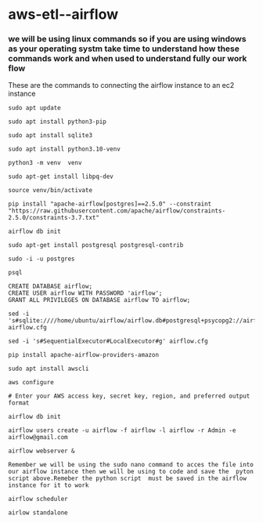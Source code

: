 # aws-etl--airflow
### we will be using linux commands so if you are using windows as your operating systm take time to understand how these commands work and when used to understand fully our work flow
These are the commands to connecting the airflow instance to an ec2 instance
```
sudo apt update

sudo apt install python3-pip

sudo apt install sqlite3

sudo apt install python3.10-venv

python3 -m venv  venv

sudo apt-get install libpq-dev

source venv/bin/activate

pip install "apache-airflow[postgres]==2.5.0" --constraint "https://raw.githubusercontent.com/apache/airflow/constraints-2.5.0/constraints-3.7.txt"

airflow db init

sudo apt-get install postgresql postgresql-contrib

sudo -i -u postgres

psql

CREATE DATABASE airflow;
CREATE USER airflow WITH PASSWORD 'airflow';
GRANT ALL PRIVILEGES ON DATABASE airflow TO airflow;

sed -i 's#sqlite:////home/ubuntu/airflow/airflow.db#postgresql+psycopg2://airflow:airflow@localhost/airflow#g' airflow.cfg

sed -i 's#SequentialExecutor#LocalExecutor#g' airflow.cfg

pip install apache-airflow-providers-amazon

sudo apt install awscli

aws configure

# Enter your AWS access key, secret key, region, and preferred output format

airflow db init

airflow users create -u airflow -f airflow -l airflow -r Admin -e airflow@gmail.com

airflow webserver &

Remember we will be using the sudo nano command to acces the file into our airflow instance then we will be using to code and save the  pyton script above.Remeber the python script  must be saved in the airflow instance for it to work 

airflow scheduler

airlow standalone
```
